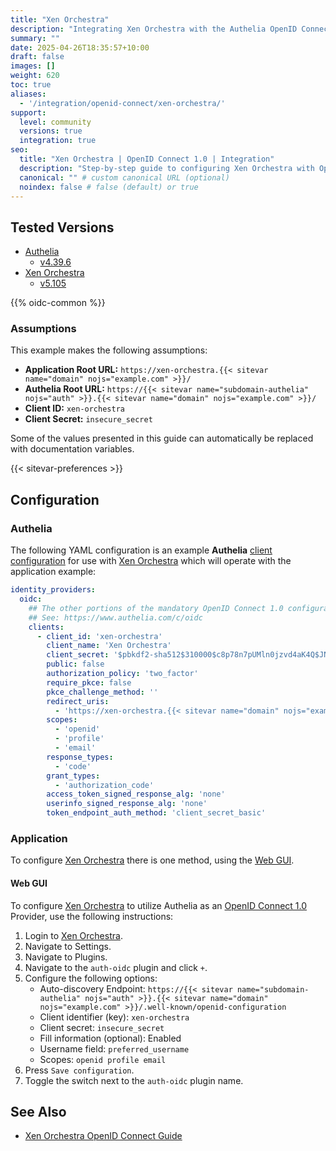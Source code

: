 ```yaml
---
title: "Xen Orchestra"
description: "Integrating Xen Orchestra with the Authelia OpenID Connect 1.0 Provider."
summary: ""
date: 2025-04-26T18:35:57+10:00
draft: false
images: []
weight: 620
toc: true
aliases:
  - '/integration/openid-connect/xen-orchestra/'
support:
  level: community
  versions: true
  integration: true
seo:
  title: "Xen Orchestra | OpenID Connect 1.0 | Integration"
  description: "Step-by-step guide to configuring Xen Orchestra with OpenID Connect 1.0 for secure SSO. Enhance your login flow using Authelia’s modern identity management."
  canonical: "" # custom canonical URL (optional)
  noindex: false # false (default) or true
---
```


## Tested Versions

- [Authelia]
  - [v4.39.6](https://github.com/authelia/authelia/releases/tag/v4.39.6)
- [Xen Orchestra]
  - [v5.105](https://xen-orchestra.com/blog/xen-orchestra-5-105/)

{{% oidc-common %}}

### Assumptions

This example makes the following assumptions:

- __Application Root URL:__ `https://xen-orchestra.{{< sitevar name="domain" nojs="example.com" >}}/`
- __Authelia Root URL:__ `https://{{< sitevar name="subdomain-authelia" nojs="auth" >}}.{{< sitevar name="domain" nojs="example.com" >}}/`
- __Client ID:__ `xen-orchestra`
- __Client Secret:__ `insecure_secret`

Some of the values presented in this guide can automatically be replaced with documentation variables.

{{< sitevar-preferences >}}

## Configuration

### Authelia

The following YAML configuration is an example __Authelia__ [client configuration] for use with [Xen Orchestra] which will
operate with the application example:

```yaml {title="configuration.yml"}
identity_providers:
  oidc:
    ## The other portions of the mandatory OpenID Connect 1.0 configuration go here.
    ## See: https://www.authelia.com/c/oidc
    clients:
      - client_id: 'xen-orchestra'
        client_name: 'Xen Orchestra'
        client_secret: '$pbkdf2-sha512$310000$c8p78n7pUMln0jzvd4aK4Q$JNRBzwAo0ek5qKn50cFzzvE9RXV88h1wJn5KGiHrD0YKtZaR/nCb2CJPOsKaPK0hjf.9yHxzQGZziziccp6Yng'  # The digest of 'insecure_secret'.
        public: false
        authorization_policy: 'two_factor'
        require_pkce: false
        pkce_challenge_method: ''
        redirect_uris:
          - 'https://xen-orchestra.{{< sitevar name="domain" nojs="example.com" >}}/signin/oidc/callback'
        scopes:
          - 'openid'
          - 'profile'
          - 'email'
        response_types:
          - 'code'
        grant_types:
          - 'authorization_code'
        access_token_signed_response_alg: 'none'
        userinfo_signed_response_alg: 'none'
        token_endpoint_auth_method: 'client_secret_basic'
```

### Application

To configure [Xen Orchestra] there is one method, using the [Web GUI](#web-gui).

#### Web GUI

To configure [Xen Orchestra] to utilize Authelia as an [OpenID Connect 1.0] Provider, use the following instructions:

1. Login to [Xen Orchestra].
2. Navigate to Settings.
3. Navigate to Plugins.
4. Navigate to the `auth-oidc` plugin and click `+`.
5. Configure the following options:
   - Auto-discovery Endpoint: `https://{{< sitevar name="subdomain-authelia" nojs="auth" >}}.{{< sitevar name="domain" nojs="example.com" >}}/.well-known/openid-configuration`
   - Client identifier (key): `xen-orchestra`
   - Client secret: `insecure_secret`
   - Fill information (optional): Enabled
   - Username field: `preferred_username`
   - Scopes: `openid profile email`
6. Press `Save configuration`.
7. Toggle the switch next to the `auth-oidc` plugin name.

## See Also

- [Xen Orchestra OpenID Connect Guide](https://docs.xen-orchestra.com/users#openid-connect)

[Xen Orchestra]: https://xen-orchestra.com/
[Authelia]: https://www.authelia.com
[OpenID Connect 1.0]: ../../../openid-connect/introduction.md
[client configuration]: ../../../../configuration/identity-providers/openid-connect/clients.md
